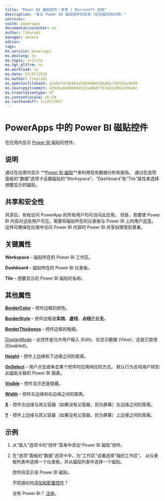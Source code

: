 ```yaml
---
title: "Power BI 磁贴控件：参考 | Microsoft 文档"
description: "有关 Power BI 磁贴控件的信息（包括属性和示例）"
services: 
suite: powerapps
documentationcenter: na
author: fikaradz
manager: anneta
editor: 
tags: 
ms.service: powerapps
ms.devlang: na
ms.topic: article
ms.tgt_pltfrm: na
ms.workload: na
ms.date: 07/07/2016
ms.author: fikaradz
ms.openlocfilehash: a2a8d7df48403a5d8d480619bd01c59510ae9899
ms.sourcegitcommit: 43be6a4e08849d522aabb6f767a81c092419babc
ms.translationtype: HT
ms.contentlocale: zh-CN
ms.lasthandoff: 11/07/2017
---
```

# <a name="power-bi-tile-control-in-powerapps"></a>PowerApps 中的 Power BI 磁贴控件
在应用内显示 [Power BI ](https://powerbi.microsoft.com) 磁贴的控件。

## <a name="description"></a>说明
通过在应用内显示 **[Power BI 磁贴](https://powerbi.microsoft.com/documentation/powerbi-service-dashboard-tiles/)**来利用现有数据分析和报告。  通过在选项面板的“数据”选项卡设置磁贴的“Workspace”、“Dashboard”和“Tile”属性来选择想要显示的磁贴。

## <a name="sharing-and-security"></a>共享和安全性
共享后，有权访问 PowerApp 的所有用户均可访问此应用。  但是，若要使 Power BI 内容对这些用户可见，需要将磁贴所在的仪表板与 Power BI 上的用户[共享](https://powerbi.microsoft.com/documentation/powerbi-service-how-should-i-share-my-dashboard/)。  这样可确保在应用中访问 Power BI 内容时 Power BI 共享权限受到尊重。

## <a name="key-properties"></a>关键属性
**Workspace** – 磁贴所在的 Power BI 工作区。

**Dashboard** – 磁贴所在的 Power BI 仪表板。

**Tile** – 想要显示的 Power BI 磁贴的名称。

## <a name="additional-properties"></a>其他属性
**[BorderColor](properties-color-border.md)** – 控件边框的颜色。

**[BorderStyle](properties-color-border.md)** – 控件边框是**实线**、**虚线**、**点线**还是**无**。

**[BorderThickness](properties-color-border.md)** – 控件边框的粗细。

[DisplayMode](properties-core.md) – 此控件是允许用户输入 (Edit)、仅显示数据 (View)，还是已禁用 (Disabled)。

**[Height](properties-size-location.md)** – 控件上边缘和下边缘之间的距离。

**[OnSelect](properties-core.md)** – 用户点击或单击某个控件时应用响应的方式。 默认行为会将用户转到此磁贴关联的 Power BI 报表。

**[Visible](properties-core.md)** – 控件显示还是隐藏。

**[Width](properties-size-location.md)** – 控件左边缘和右边缘之间的距离。

**[X](properties-size-location.md)** - 控件左边缘与其父容器（如果没有父容器，则为屏幕）左边缘之间的距离。

**[Y](properties-size-location.md)** - 控件上边缘与其父容器（如果没有父容器，则为屏幕）上边缘之间的距离。

## <a name="example"></a>示例
1. 从“插入”选项卡的“控件”菜单中添加“Power BI 磁贴”控件。  
2. 在“选项”面板的“数据”选项卡中，为“工作区”设置选择“我的工作区”。  从仪表板列表中选择一个仪表板，并从磁贴列表中选择一个磁贴。
   
    控件将显示该 Power BI 磁贴。
   
    不知道如何[添加和配置控件](../add-configure-controls.md)？
   
   没有 Power BI？ [注册](https://powerbi.microsoft.com/en-us/documentation/powerbi-service-self-service-signup-for-power-bi/)。


